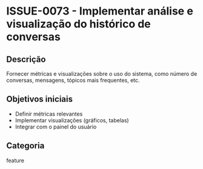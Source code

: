# ISSUE-0073 - Implementar análise e visualização do histórico de conversas

## Descrição
Fornecer métricas e visualizações sobre o uso do sistema, como número de conversas, mensagens, tópicos mais frequentes, etc.

## Objetivos iniciais
- Definir métricas relevantes
- Implementar visualizações (gráficos, tabelas)
- Integrar com o painel do usuário

## Categoria
feature